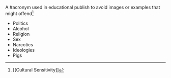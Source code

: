 A #acronym used in educational publish to avoid images or examples that might offend[^1]

- Politics
- Alcohol
- Religion
- Sex
- Narcotics
- Ideologies
- Pigs

[^1]: [[Cultural Sensitivity]]